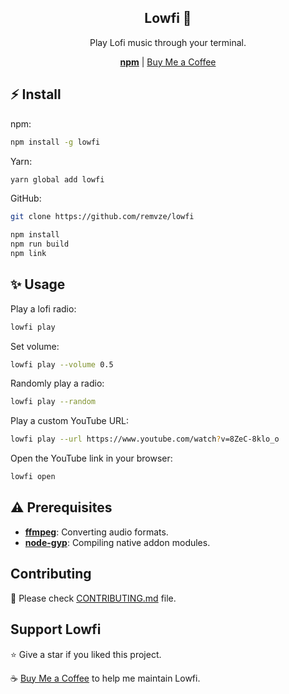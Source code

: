 <div align="center">
  <h2>Lowfi 🎵</h2>
  <p>Play Lofi music through your terminal.</p>
  <a href="https://npmjs.com/package/lowfi"><strong>npm</strong></a> | <a href="https://buymeacoffee.com/remvze">Buy Me a Coffee</a>
</div>

## ⚡ Install

npm:

```bash
npm install -g lowfi
```

Yarn:

```bash
yarn global add lowfi
```

GitHub:

```bash
git clone https://github.com/remvze/lowfi

npm install
npm run build
npm link
```

## ✨ Usage

Play a lofi radio:

```bash
lowfi play
```

Set volume:

```bash
lowfi play --volume 0.5
```

Randomly play a radio:

```bash
lowfi play --random
```

Play a custom YouTube URL:

```bash
lowfi play --url https://www.youtube.com/watch?v=8ZeC-8klo_o
```

Open the YouTube link in your browser:

```bash
lowfi open
```

## ⚠️ Prerequisites

- [**ffmpeg**](https://ffmpge.org): Converting audio formats.
- [**node-gyp**](https://npmjs.com/package/node-gyp): Compiling native addon modules.

## Contributing

🚧 Please check [CONTRIBUTING.md](CONTRIBUTING.md) file.

## Support Lowfi

⭐ Give a star if you liked this project.

☕ [Buy Me a Coffee](https://buymeacoffee.com/remvze) to help me maintain Lowfi.
